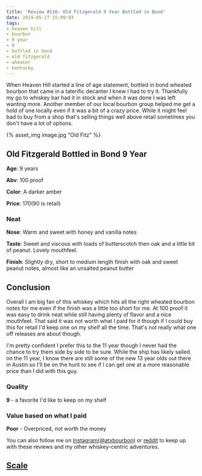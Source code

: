 ```yaml
---
title: 'Review #116: Old Fitzgerald 9 Year Bottled in Bond'
date: 2019-05-27 15:09:03
tags:
- heaven hill
- bourbon
- 9 year
- 9
- bottled in bond
- old fitzgerald
- wheater
- kentucky
---
```


When Heaven Hill started a line of age statement, bottled in bond wheated bourbon that came in a taterific decanter I knew I had to try it. Thankfully my go to whiskey bar had it in stock and when it was done I was left wanting more. Another member of our local bourbon group helped me get a hold of one locally even if it was a bit of a crazy price. While it might feel bad to buy from a shop that's selling things well above retail sometimes you don't have a lot of options.

{% asset_img image.jpg "Old Fitz" %}

## Old Fitzgerald Bottled in Bond 9 Year 
**Age**: 9 years

**Abv**: 100 proof

**Color**: A darker amber 

**Price**: $170 ($90 is retail)

### Neat
**Nose**: Warm and sweet with honey and vanilla notes

**Taste**: Sweet and viscous with loads of butterscotch then oak and a little bit of peanut. Lovely mouthfeel.

**Finish**: Slightly dry, short to medium length finish with oak and sweet peanut notes, almost like an unsalted peanut butter

## Conclusion
Overall I am big fan of this whiskey which hits all the right wheated bourbon notes for me even if the finish was a little too short for me. At 100 proof it was easy to drink neat while still having plenty of flavor and a nice mouthfeel. That said it was not worth what I paid for it though if I could buy this for retail I'd keep one on my shelf all the time. That's not really what one off releases are about though.

I'm pretty confident I prefer this to the 11 year though I never had the chance to try them side by side to be sure. While the ship has likely sailed on the 11 year, I know there are still some of the new 13 year olds out there in Austin so I'll be on the hunt to see if I can get one at a more reasonable price than I did with this guy.


### Quality
**9** - a favorite I'd like to keep on my shelf

### Value based on what I paid
**Poor** - Overpriced, not worth the money

You can also follow me on [Instagram(@atxbourbon)](https://www.instagram.com/atxbourbon/) or [reddit](https://www.reddit.com/r/scottmotorraddrinks/) to keep up with these reviews and my other whiskey-centric adventures.

## [Scale](http://atxbourbon.com/Scale/)